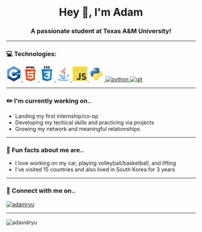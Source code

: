<h1 align="center">Hey 👋, I'm Adam</h1>
<h3 align="center">A passionate student at Texas A&M University!</h3>

---

<h3 align="left">💻 Technologies:</h3>
<p align="left"> <a href="https://www.w3schools.com/cpp/" target="_blank" rel="noreferrer"> <img src="https://raw.githubusercontent.com/devicons/devicon/master/icons/cplusplus/cplusplus-original.svg" alt="cplusplus" width="40" height="40"/> </a> <a href="https://www.w3.org/html/" target="_blank" rel="noreferrer"> <img src="https://raw.githubusercontent.com/devicons/devicon/master/icons/html5/html5-original-wordmark.svg" alt="html5" width="40" height="40"/> </a> <a href="https://www.w3schools.com/css/" target="_blank" rel="noreferrer"> <img src="https://raw.githubusercontent.com/devicons/devicon/master/icons/css3/css3-original-wordmark.svg" alt="css3" width="40" height="40"/> </a> </a> <a href="https://www.java.com" target="_blank" rel="noreferrer"> <img src="https://raw.githubusercontent.com/devicons/devicon/master/icons/java/java-original.svg" alt="java" width="40" height="40"/> </a> <a href="https://developer.mozilla.org/en-US/docs/Web/JavaScript" target="_blank" rel="noreferrer"> <img src="https://raw.githubusercontent.com/devicons/devicon/master/icons/javascript/javascript-original.svg" alt="javascript" width="40" height="40"/> </a> <a href="https://www.python.org" target="_blank" rel="noreferrer"> <img src="https://raw.githubusercontent.com/devicons/devicon/master/icons/python/python-original.svg" alt="python" width="40" height="40"/> </a> <a href="https://www.lua.org/" target="_blank" rel="noreferrer"> <img src="https://undermywheel.gallerycdn.vsassets.io/extensions/undermywheel/roblox-lua/1.0.5/1656911947734/Microsoft.VisualStudio.Services.Icons.Default" alt="python" width="40" height="40"/> </a> <a href="https://git-scm.com/" target="_blank" rel="noreferrer"> <img src="https://www.vectorlogo.zone/logos/git-scm/git-scm-icon.svg" alt="git" width="40" height="40"/></a> </p>

---

<h3 align="left">✏️ I'm currently working on..</h3>
<ul>
    <li>Landing my first internship/co-op</li>
    <li>Developing my techical skills and practicing via projects</li>
    <li>Growing my network and meaningful relationships</li>
</ul>

---

<h3 align="left">💫 Fun facts about me are..</h3>
<ul>
    <li>I love working on my car, playing volleyball/basketball, and lifting</li>
    <li>I've visited 15 countries and also lived in South Korea for 3 years</li>
</ul>

---

<h3 align="left">🔌 Connect with me on..</h3>
<p align="left">
<a href="https://linkedin.com/in/adamryu" target="blank"><img align="center" src="https://raw.githubusercontent.com/rahuldkjain/github-profile-readme-generator/master/src/images/icons/Social/linked-in-alt.svg" alt="adamryu" height="30" width="40" /></a>
</p>

---

<p><img align="center" src="https://github-readme-streak-stats.herokuapp.com/?user=adavidryu&" alt="adavidryu" /></p>
